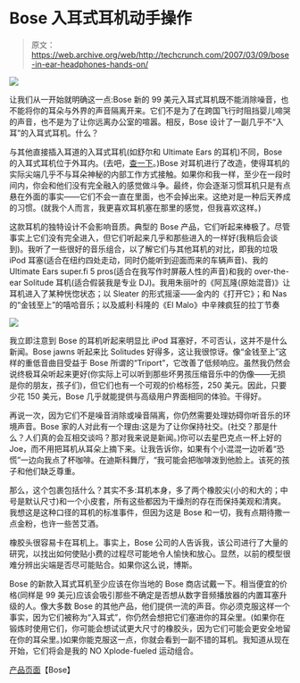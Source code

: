 # Bose 入耳式耳机动手操作

> 原文：<https://web.archive.org/web/http://techcrunch.com/2007/03/09/bose-in-ear-headphones-hands-on/>

![](img/13eba06bdf7fe3e7854c44a1ca12be39.png)

让我们从一开始就明确这一点:Bose 新的 99 美元入耳式耳机既不能消除噪音，也不能将你的耳朵与外界的声音隔离开来。它们不是为了在跨国飞行时阻挡婴儿啼哭的声音，也不是为了让你远离办公室的喧嚣。相反，Bose 设计了一副几乎不“入耳”的入耳式耳机。什么？

与其他直接插入耳道的入耳式耳机(如舒尔和 Ultimate Ears 的耳机)不同，Bose 的入耳式耳机位于外耳内。(去吧，[查一下](https://web.archive.org/web/20150909225423/http://en.wikipedia.org/wiki/Pinna#Anatomy)。)Bose 对耳机进行了改造，使得耳机的实际尖端几乎不与耳朵神秘的内部工作方式接触。如果你和我一样，至少在一段时间内，你会和他们没有完全融入的感觉做斗争。最终，你会逐渐习惯耳机只是有点悬在外面的事实——它们不会一直在里面，也不会掉出来。这绝对是一种后天养成的习惯。(就我个人而言，我更喜欢耳机塞在那里的感觉，但我喜欢这样。)

这款耳机的独特设计不会影响音质。典型的 Bose 产品，它们听起来棒极了。尽管事实上它们没有完全进入，但它们听起来几乎和那些进入的一样好(我稍后会谈到)。我听了一些很好的音乐组合，以了解它们与其他耳机的对比，即我的垃圾 iPod 耳塞(适合在纽约四处走动，同时仍能听到迎面而来的车辆声音)、我的 Ultimate Ears super.fi 5 pros(适合在我写作时屏蔽人性的声音)和我的 over-the-ear Solitude 耳机(适合假装我是专业 DJ)。我用朱丽叶的《阿瓦隆(原始混音)》让耳机进入了某种恍惚状态；以 Sleater 的形式摇滚——金内的《打开它》；和 Nas 的“金钱至上”的嘻哈音乐；以及威利·科隆的《El Malo》中辛辣疯狂的拉丁节奏

![](img/d146ffd8aa8dba10a89e06115b92acb4.png)

我立即注意到 Bose 的耳机听起来明显比 iPod 耳塞好，不可否认，这并不是什么新闻。Bose jawns 听起来比 Solitudes 好得多，这让我很惊讶。像“金钱至上”这样的重低音曲目受益于 Bose 所谓的“Triport”，它改善了低频响应。虽然我仍然会说终极耳朵听起来更好(你实际上可以听到那些坏男孩压缩音乐中的伪像——无损是你的朋友，孩子们)，但它们也有一个可观的价格标签，250 美元。因此，只要少花 150 美元，Bose 几乎就能提供与高级用户界面相同的体验。干得好。

再说一次，因为它们不是噪音消除或噪音隔离，你仍然需要处理妨碍你听音乐的环境声音。Bose 家的人对此有一个理由:这是为了让你保持社交。(社交？那是什么？人们真的会互相交谈吗？那对我来说是新闻。)你可以去星巴克点一杯上好的 Joe，而不用把耳机从耳朵上摘下来。让我告诉你，如果有个小混混一边听着“恐慌”一边向我点了杯咖啡。在迪斯科舞厅，“我可能会把咖啡泼到他脸上。该死的孩子和他们缺乏尊重。

那么，这个包裹包括什么？其实不多:耳机本身，多了两个橡胶尖(小的和大的；中号是默认尺寸)和一个小皮套，所有这些都因为干燥剂的存在而保持美观和清爽。我想这是这种口径的耳机的标准事件，但因为这是 Bose 和一切，我有点期待撒一点金粉，也许一些苦艾酒。

橡胶头很容易卡在耳机上。事实上，Bose 公司的人告诉我，该公司进行了大量的研究，以找出如何使贴小费的过程尽可能地令人愉快和放心。显然，以前的模型很难分辨出尖端是否尽可能贴合。如果你这么说，博斯。

Bose 的新款入耳式耳机至少应该在你当地的 Bose 商店试戴一下。相当便宜的价格(同样是 99 美元)应该会吸引那些不确定是否想从数字音频播放器的内置耳塞升级的人。像大多数 Bose 的其他产品，他们提供一流的声音。你必须克服这样一个事实，因为它们被称为“入耳式”，你仍然会想把它们塞进你的耳朵里。(如果你在锻炼时使用它们，你可能会想试试更大尺寸的橡胶头，因为它们可能会更安全地留在你的耳朵里。)如果你能克服这一点，你就会看到一副不错的耳机。我知道从现在开始，它们将会是我的 NO Xplode-fueled 运动组合。

[产品页面](https://web.archive.org/web/20150909225423/http://www.bose.com/controller?event=VIEW_PRODUCT_PAGE_EVENT&product=nfb_triport_ie)【Bose】